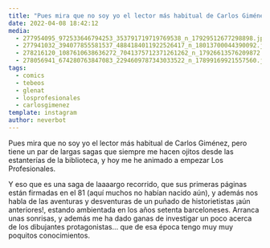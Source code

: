 ```yaml
---
title: "Pues mira que no soy yo el lector más habitual de Carlos Giménez"
date: 2022-04-08 18:42:12
media: 
  - 277954095_972533646794253_353791719719769538_n_17929512677298898.jpg
  - 277941032_394077855581537_4884184011922526417_n_18013700044390092.jpg
  - 278216120_1087610638636272_7041375712371261262_n_17926613576209872.jpg
  - 278056941_674280763847083_2294609787343033522_n_17899169921557560.jpg
tags: 
  - comics
  - tebeos
  - glenat
  - losprofesionales
  - carlosgimenez
template: instagram
author: neverbot
---
```


Pues mira que no soy yo el lector más habitual de Carlos Giménez, pero tiene un par de largas sagas que siempre me hacen ojitos desde las estanterías de la biblioteca, y hoy me he animado a empezar Los Profesionales.

Y eso que es una saga de laaaargo recorrido, que sus primeras páginas están firmadas en el 81 (aquí muchos no habían nacido aún), y además nos habla de las aventuras y desventuras de un puñado de historietistas ¡aún anteriores!, estando ambientada en los años setenta barceloneses. Arranca unas sonrisas, y además me ha dado ganas de investigar un poco acerca de los dibujantes protagonistas… que de esa época tengo muy muy poquitos conocimientos. 


